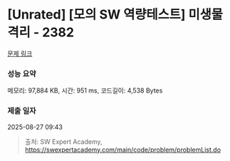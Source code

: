 # [Unrated] [모의 SW 역량테스트] 미생물 격리 - 2382 

[문제 링크](https://swexpertacademy.com/main/code/problem/problemDetail.do?contestProbId=AV597vbqAH0DFAVl) 

### 성능 요약

메모리: 97,884 KB, 시간: 951 ms, 코드길이: 4,538 Bytes

### 제출 일자

2025-08-27 09:43



> 출처: SW Expert Academy, https://swexpertacademy.com/main/code/problem/problemList.do